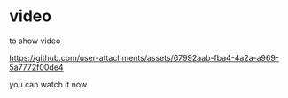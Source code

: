 # video
to show video

 https://github.com/user-attachments/assets/67992aab-fba4-4a2a-a969-5a7772f00de4

you can watch it now

